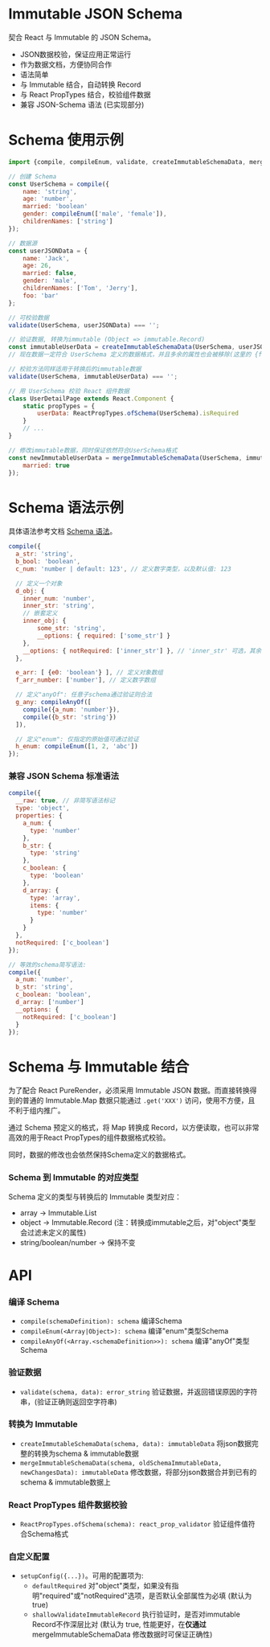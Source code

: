 # Immutable JSON Schema

契合 React 与 Immutable 的 JSON Schema。

- JSON数据校验，保证应用正常运行
- 作为数据文档，方便协同合作
- 语法简单
- 与 Immutable 结合，自动转换 Record
- 与 React PropTypes 结合，校验组件数据
- 兼容 JSON-Schema 语法 (已实现部分)

# Schema 使用示例
```javascript
import {compile, compileEnum, validate, createImmutableSchemaData, mergeImmutableSchemaData, ReactPropTypes} from 'immutable-json-schema';

// 创建 Schema
const UserSchema = compile({
    name: 'string',
    age: 'number',
    married: 'boolean'
    gender: compileEnum(['male', 'female']),
    childrenNames: ['string']
});

// 数据源
const userJSONData = {
    name: 'Jack',
    age: 26,
    married: false,
    gender: 'male',
    childrenNames: ['Tom', 'Jerry'],
    foo: 'bar'
};

// 可校验数据
validate(UserSchema, userJSONData) === '';

// 验证数据, 转换为immutable (Object => immutable.Record)
const immutableUserData = createImmutableSchemaData(UserSchema, userJSONData);
// 现在数据一定符合 UserSchema 定义的数据格式，并且多余的属性也会被移除(这里的 {foo: 'bar'})

// 校验方法同样适用于转换后的immutable数据
validate(UserSchema, immutableUserData) === '';

// 用 UserSchema 校验 React 组件数据
class UserDetailPage extends React.Component {
    static propTypes = {
        userData: ReactPropTypes.ofSchema(UserSchema).isRequired
    }
    // ...
}

// 修改immutable数据，同时保证依然符合UserSchema格式
const newImmutableUserData = mergeImmutableSchemaData(UserSchema, immutableUserData, {
    married: true
});

```

# Schema 语法示例

具体语法参考文档 [Schema 语法]()。

```javascript
compile({
  a_str: 'string',
  b_bool: 'boolean',
  c_num: 'number | default: 123', // 定义数字类型，以及默认值: 123

  // 定义一个对象
  d_obj: {
    inner_num: 'number',
    inner_str: 'string',
    // 嵌套定义
    inner_obj: {
        some_str: 'string',
        __options: { required: ['some_str'] }
    },
    __options: { notRequired: ['inner_str'] }, // 'inner_str' 可选，其余必填
  },

  e_arr: [ {e0: 'boolean'} ], // 定义对象数组
  f_arr_number: ['number'], // 定义数字数组

  // 定义"anyOf": 任意子schema通过验证则合法
  g_any: compileAnyOf([
    compile({a_num: 'number'}),
    compile({b_str: 'string'})
  ]),

  // 定义"enum": 仅指定的原始值可通过验证
  h_enum: compileEnum([1, 2, 'abc'])
});
```

### 兼容 JSON Schema 标准语法

```javascript
compile({
  __raw: true, // 非简写语法标记
  type: 'object',
  properties: {
    a_num: {
      type: 'number'
    },
    b_str: {
      type: 'string'
    },
    c_boolean: {
      type: 'boolean'
    },
    d_array: {
      type: 'array',
      items: {
        type: 'number'
      }
    }
  },
  notRequired: ['c_boolean']
});

// 等效的schema简写语法:
compile({
  a_num: 'number',
  b_str: 'string',
  c_boolean: 'boolean',
  d_array: ['number']
  __options: {
    notRequired: ['c_boolean']
  }
});
```

# Schema 与 Immutable 结合

为了配合 React PureRender，必须采用 Immutable JSON 数据。而直接转换得到的普通的 Immutable.Map 数据只能通过 `.get('XXX')` 访问，使用不方便，且不利于组内推广。

通过 Schema 预定义的格式，将 Map 转换成 Record，以方便读取，也可以非常高效的用于React PropTypes的组件数据格式校验。

同时，数据的修改也会依然保持Schema定义的数据格式。

### Schema 到 Immutable 的对应类型

Schema 定义的类型与转换后的 Immutable 类型对应：

- array -> Immutable.List
- object -> Immutable.Record (注：转换成immutable之后，对"object"类型会过滤未定义的属性)
- string/boolean/number -> 保持不变

# API

### 编译 Schema

- `compile(schemaDefinition): schema` 编译Schema
- `compileEnum(<Array|Object>): schema` 编译"enum"类型Schema
- `compileAnyOf(<Array.<schemaDefinition>>): schema` 编译"anyOf"类型Schema

### 验证数据

- `validate(schema, data): error_string` 验证数据，并返回错误原因的字符串，(验证正确则返回空字符串)

### 转换为 Immutable

- `createImmutableSchemaData(schema, data): immutableData` 将json数据完整的转换为schema & immutable数据
- `mergeImmutableSchemaData(schema, oldSchemaImmutableData, newChangesData): immutableData` 修改数据，将部分json数据合并到已有的schema & immutable数据上

### React PropTypes 组件数据校验

- `ReactPropTypes.ofSchema(schema): react_prop_validator` 验证组件值符合Schema格式

### 自定义配置

- `setupConfig({...})`。可用的配置项为:
  - `defaultRequired` 对"object"类型，如果没有指明"required"或"notRequired"选项，是否默认全部属性为必填 (默认为 true)
  - `shallowValidateImmutableRecord` 执行验证时，是否对immutable Record不作深层比对 (默认为 true, 性能更好，在**仅通过** mergeImmutableSchemaData 修改数据时可保证正确性)
